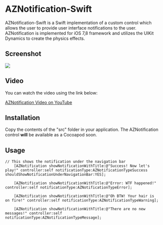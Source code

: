 <h1>AZNotification-Swift</h1>

<p>
AZNotification-Swift is a Swift implementation of a custom control which allows the user to provide user interface notifications to the user. AZNotification is implemented for iOS 7,8 framework and utilizes the UIKit Dynamics to create the physics effects. 
</p>

<h2>Screenshot</h2>

<img src="http://www.highoncoding.com/articleimages/AZNotification_002.png"/>

<h2>Video</h2>

<p>
You can watch the video using the link below:

<a href="https://www.youtube.com/watch?v=6hgL-ZWTYg8&feature=youtu.be">AZNotification Video on YouTube</a>
</p>

<h2>Installation</h2>

Copy the contents of the "src" folder in your application. The AZNotification control <b>will</b> be available as a Cocoapod soon. 

<h2>Usage</h2>

```
// This shows the notification under the navigation bar
    [AZNotification showNotificationWithTitle:@"Success! Now let's play!" controller:self notificationType:AZNotificationTypeSuccess shouldShowNotificationUnderNavigationBar:YES];
 
    [AZNotification showNotificationWithTitle:@"Error: WTF happened!" controller:self notificationType:AZNotificationTypeError];
  
    [AZNotification showNotificationWithTitle:@"Oh BTW! Your hair is on fire!" controller:self notificationType:AZNotificationTypeWarning];
    
    [AZNotification showNotificationWithTitle:@"There are no new messages!" controller:self notificationType:AZNotificationTypeMessage];

```
